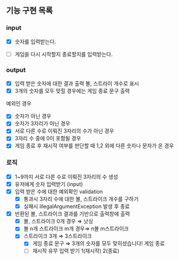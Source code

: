 ## 기능 구현 목록


### input
- [x]  숫자를 입력받는다.
- [ ] 게임을 다시 시작할지 종료할지를 입력받는다.


### output
- [x] 입력 받은 숫자에 대한 결과 출력 볼, 스트라이 개수로 표시
- [x] 3개의 숫자를 모두 맞힐 경우에는 게임 종료 문구 출력

예외인 경우

- [x]  숫자가 아닌 경우
- [x]  숫자가 3자리가 아닌 경우
- [x]  서로 다른 수로 이뤄진 3자리의 수가 아닌 경우
- [x]  3자리 수 중에 0이 포함될 경우
- [x]  게임 종료 후 재시작 여부를 판단할 때 1,2 외에 다른 숫자나 문자가 온 경우

### 로직
- [x]  1~9까지 서로 다른 수로 이뤄진 3자리의 수 생성
- [x]  유저에게 숫자 입력받기 (input)
- [x]  입력 받은 수에 대한 예외확인 validation
    - [x]  통과시 3자리 수에 대한 볼, 스트라이크 개수를 구하기
    - [x]  실패시 illegalArgumentException 발생 후 종료
- [x]  반환된 볼, 스트라이크 결과를 기반으로  출력창에 출력
    - [x]  볼, 스트라이크 0개 경우 ⇒ 낫싱
    - [x]  볼 n개 스트라이크 m개 경우⇒ n볼 m스트라이크
    - [x]  스트라이크 3개 ⇒ 3스트라이크
        - [x]  게임 종료 문구 ⇒ 3개의 숫자를 모두 맞히셨습니다! 게임 종료
        - [ ]  재시작 유무 입력 받기 1(재시작) 2(종료)